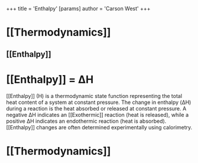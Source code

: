 +++
 title = 'Enthalpy'
[params]
	author = 'Carson West'
+++
# [[Thermodynamics]]

## [[Enthalpy]]
# **[[Enthalpy]] = ΔH**

[[Enthalpy]] (H) is a thermodynamic state function representing the total heat content of a system at constant pressure.  The change in enthalpy (ΔH) during a reaction is the heat absorbed or released at constant pressure.  A negative ΔH indicates an [[Exothermic]] reaction (heat is released), while a positive ΔH indicates an endothermic reaction (heat is absorbed).  [[Enthalpy]] changes are often determined experimentally using calorimetry.

# [[Thermodynamics]]